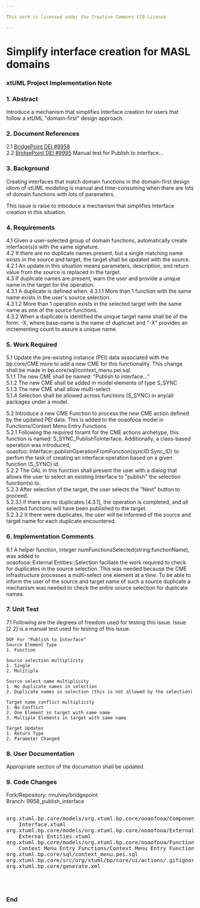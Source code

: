```yaml
---

This work is licensed under the Creative Commons CC0 License

---
```


# Simplify interface creation for MASL domains
### xtUML Project Implementation Note

### 1. Abstract

Introduce a mechanism that simplifies Interface creation for users that follow a xtUML "domain-first" design approach.  

### 2. Document References

<a id="2.1"></a>2.1 [BridgePoint DEI #9958](https://support.onefact.net/issues/9958)  
<a id="2.2"></a>2.2 [BridgePoint DEI #9995](https://support.onefact.net/issues/9995) Manual test for Publish to interface...  

### 3. Background

Creating interfaces that match domain functions in the domain-first design idiom of xtUML 
modeling is manual and time-consuming when there are lots of domain functions with lots of 
parameters.  

This issue is raise to introduce a mechanism that simplifies Interface creation in this situation.  

### 4. Requirements

4.1 Given a user-selected group of domain functions, automatically create interface(s)s with 
the same signature.  
4.2 If there are no duplicate names present, but a single matching name exists in the source and target, the 
target shall be updated with the source.  
4.2.1 An update in this situation means parameters, description, and return value from the source is replaced in the target.  
4.3 If duplicate names are present, warn the user and provide a unique name in the target for the operation.  
4.3.1 A duplicate is defined when:
4.3.1.1 More than 1 function with the same name exists in the user's source selection.  
4.3.1.2 More than 1 operation exists in the selected target with the same name as one of the source functions.  
4.3.2 When a duplicate is identified the unique target name shall be of the form: <base name>-X, where base-name 
is the name of duplicaet and "-X" provides an incrementing count to assure a unique name.  

### 5. Work Required

5.1 Update the pre-existing instance (PEI) data associated with the bp.core/CME more to add a new CME for 
this functionality. This change shall be made in bp.core/sql/context_menu.pei.sql.    
5.1.1 The new CME shall be named: "Publish to interface..."  
5.1.2 The new CME shall be added in model elements of type S_SYNC  
5.1.3 The new CME shall allow multi-select  
5.1.4 Selection shall be allowed across functions (S_SYNC) in any/all packages under a model.  

5.2 Introduce a new CME Function to process the new CME action defined by the updated PEI data. This is 
added to the ooaofooa model in Functions/Context Menu Entry Functions  
5.2.1 Following the required foramt for the CME actions archetype, this function is named: S_SYNC_PublishToInterface. Additionally,
a class-based operation was introduced, ooaofoo::Interface::publishOperationFromFunction(syncID:Sync_ID) to perfom the task 
of creating an interface operation based on a given function (S_SYNC) id.  
5.2.2 The OAL in this function shall present the user with a dialog that allows the user to select an 
existing Interface to "publish" the selection function(s) to.  
5.2.3 After selection of the target, the user selects the "Next" button to proceed.  
5.2.3.1 If there are no duplicates [4.3.1], the operation is completed, and all selected functions will have been 
published to the target.  
5.2.3.2 It there were duplicates, the user will be informed of the source and target name for each duplicate encountered.  

### 6. Implementation Comments
6.1 A helper function, integer numFunctionsSelected(string:functionName), was added to  
ooaofooa::External Entities::Selection faciliate the work required to check for duplicates in the source selection. 
This was needed because the CME infrastructure processes a multi-select one element at a time. To be able to 
inform the user of the source and target name of such a source duplicate a mechanism was needed to check the 
entire source selection for duplicate names.  

### 7. Unit Test

7.1 Following are the degrees of freedom used for testing this issue. Issue [2.2] is a manual test 
used for testing of this issue.   
```
DOF For "Publish to Interface"
Source Element Type
1. Function

Source selection multiplicity
1. Single
2. Mulitiple

Source select name multiplicity
1. No duplicate names in selection
2. Duplicate names in selection (this is not allowed by the selection)

Target name conflict multiplicity
1. No Conflict
2. One Element in target with same name
3. Multiple Elements in target with same name

Target Updates
1. Return Type
2. Parameter Changed
```

### 8. User Documentation

Appropriate section of the documation shall be updated.    

### 9. Code Changes

Fork/Repository: rmulvey/bridgepoint  
Branch: 9958_publish_interface  

<pre>

org.xtuml.bp.core/models/org.xtuml.bp.core/ooaofooa/Component/Interface/
    Interface.xtuml
org.xtuml.bp.core/models/org.xtuml.bp.core/ooaofooa/External Entities/
    External Entities.xtuml
org.xtuml.bp.core/models/org.xtuml.bp.core/ooaofooa/Functions/
    Context Menu Entry Functions/Context Menu Entry Functions.xtuml
org.xtuml.bp.core/sql/context_menu.pei.sql
org.xtuml.bp.core/src/org/xtuml/bp/core/ui/actions/.gitignore
org.xtuml.bp.core/generate.xml



</pre>

### End

